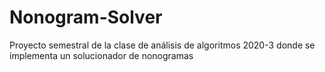 # Nonogram-Solver
Proyecto semestral de la clase de análisis de algoritmos 2020-3 donde se implementa un solucionador de nonogramas
